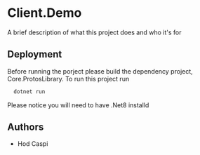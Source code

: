 
# Client.Demo

A brief description of what this project does and who it's for


## Deployment

Before running the porject please build the dependency project, Core.ProtosLibrary.
To run this project run

```bash
  dotnet run
```

Please notice you will need to have .Net8 installd

## Authors

- Hod Caspi
